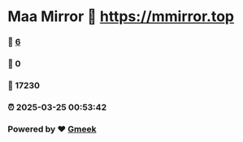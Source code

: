 # Maa Mirror :link: https://mmirror.top 
### :page_facing_up: [6](https://mmirror.top/tag.html) 
### :speech_balloon: 0 
### :hibiscus: 17230 
### :alarm_clock: 2025-03-25 00:53:42 
### Powered by :heart: [Gmeek](https://github.com/Meekdai/Gmeek)
